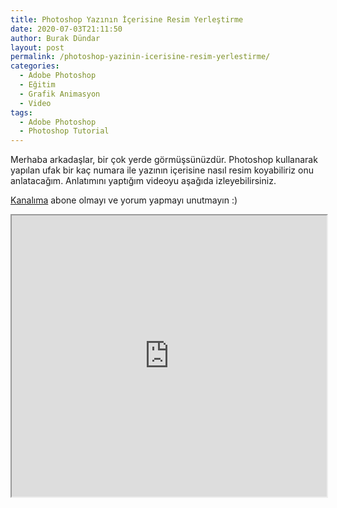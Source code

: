 ```yaml
---
title: Photoshop Yazının İçerisine Resim Yerleştirme
date: 2020-07-03T21:11:50
author: Burak Dündar
layout: post
permalink: /photoshop-yazinin-icerisine-resim-yerlestirme/
categories:
  - Adobe Photoshop
  - Eğitim
  - Grafik Animasyon
  - Video
tags:
  - Adobe Photoshop
  - Photoshop Tutorial
---
```

Merhaba arkadaşlar, bir çok yerde görmüşsünüzdür. Photoshop kullanarak yapılan ufak bir kaç numara ile yazının içerisine nasıl resim koyabiliriz onu anlatacağım. Anlatımını yaptığım videoyu aşağıda izleyebilirsiniz. 

[Kanalıma](https://www.youtube.com/desponres) abone olmayı ve yorum yapmayı unutmayın :)

<iframe src="https://www.youtube.com/embed/w4VJp01hvnI" width="100%" height="450"></iframe>
